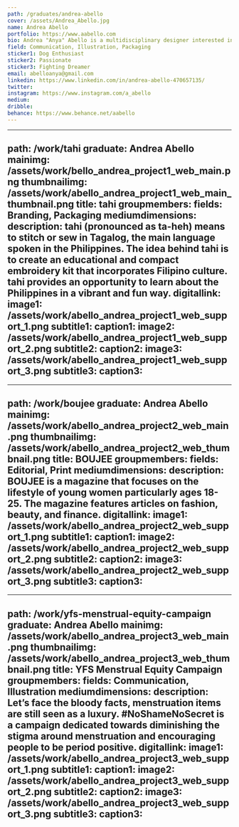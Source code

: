 ```yaml
---
path: /graduates/andrea-abello
cover: /assets/Andrea_Abello.jpg
name: Andrea Abello
portfolio: https://www.aabello.com
bio: Andrea "Anya" Abello is a multidisciplinary designer interested in collaborating with others, solving critical design challenges, and learning new skills. Originally, Andrea planned on studying Illustration at Sheridan College, however her love of creating and problem solving led Andrea to ultimately pursue graphic design at York University and Sheridan College’s Bachelor of Design program. Prior to her YSDN journey, Andrea had never touched an Adobe program. The past four years have taught Andrea so much and have shown her numerous ways design can be utilized. Aside from art and design, some of her other interests include breakfast food, petting dogs, and naps.
field: Communication, Illustration, Packaging
sticker1: Dog Enthusiast
sticker2: Passionate
sticker3: Fighting Dreamer
email: abelloanya@gmail.com
linkedin: https://www.linkedin.com/in/andrea-abello-470657135/
twitter:
instagram: https://www.instagram.com/a_abello
medium:
dribble:
behance: https://www.behance.net/aabello
---
```


---
path: /work/tahi
graduate: Andrea Abello
mainimg: /assets/work/bello_andrea_project1_web_main.png
thumbnailimg: /assets/work/abello_andrea_project1_web_main_thumbnail.png
title: tahi
groupmembers:
fields: Branding, Packaging
mediumdimensions:
description: tahi (pronounced as ta-heh) means to stitch or sew in Tagalog, the main language spoken in the Philippines. The idea behind tahi is to create an educational and compact embroidery kit that incorporates Filipino culture. tahi provides an opportunity to learn about the Philippines in a vibrant and fun way.
digitallink:
image1: /assets/work/abello_andrea_project1_web_support_1.png
subtitle1:
caption1:
image2: /assets/work/abello_andrea_project1_web_support_2.png
subtitle2:
caption2:
image3: /assets/work/abello_andrea_project1_web_support_3.png
subtitle3:
caption3:
---

---
path: /work/boujee
graduate: Andrea Abello
mainimg: /assets/work/abello_andrea_project2_web_main.png
thumbnailimg: /assets/work/abello_andrea_project2_web_thumbnail.png
title: BOUJEE
groupmembers:
fields: Editorial, Print
mediumdimensions:
description: BOUJEE is a magazine that focuses on the lifestyle of young women particularly ages 18-25. The magazine features articles on fashion, beauty, and finance.
digitallink:
image1: /assets/work/abello_andrea_project2_web_support_1.png
subtitle1:
caption1:
image2: /assets/work/abello_andrea_project2_web_support_2.png
subtitle2:
caption2:
image3: /assets/work/abello_andrea_project2_web_support_3.png
subtitle3:
caption3:
---

---
path: /work/yfs-menstrual-equity-campaign
graduate: Andrea Abello
mainimg: /assets/work/abello_andrea_project3_web_main.png
thumbnailimg: /assets/work/abello_andrea_project3_web_thumbnail.png
title: YFS Menstrual Equity Campaign
groupmembers:
fields: Communication, Illustration
mediumdimensions:
description: Let’s face the bloody facts, menstruation items are still seen as a luxury. #NoShameNoSecret is a campaign dedicated towards diminishing the stigma around menstruation and encouraging people to be period positive. 
digitallink:
image1: /assets/work/abello_andrea_project3_web_support_1.png
subtitle1:
caption1:
image2: /assets/work/abello_andrea_project3_web_support_2.png
subtitle2:
caption2:
image3: /assets/work/abello_andrea_project3_web_support_3.png
subtitle3:
caption3:
---
